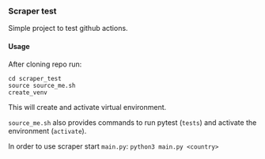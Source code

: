 ### Scraper test

Simple project to test github actions.

#### Usage

After cloning repo run:

```
cd scraper_test
source source_me.sh
create_venv
```

This will create and activate virtual environment.

`source_me.sh` also provides commands to run pytest (`tests`) and activate the environment (`activate`).

In order to use scraper start `main.py`: `python3 main.py <country>`
